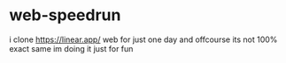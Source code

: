 # web-speedrun

i clone https://linear.app/ web for just one day and offcourse its not 100% exact same
im doing it just for fun
